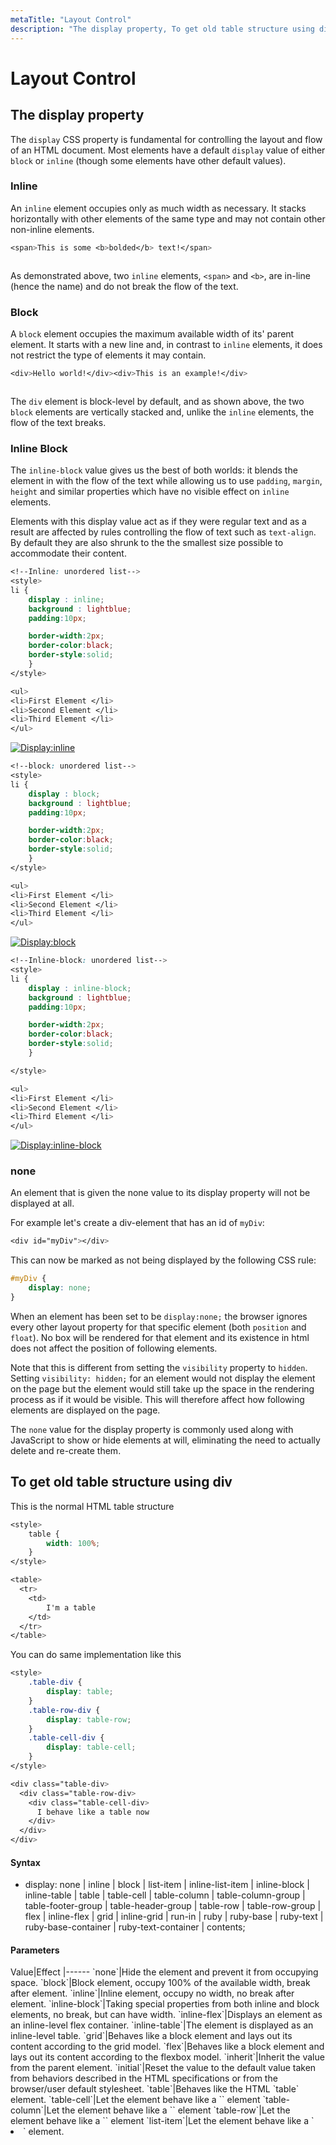 ```yaml
---
metaTitle: "Layout Control"
description: "The display property, To get old table structure using div"
---
```


# Layout Control



## The display property


The `display` CSS property is fundamental for controlling the layout and flow of an HTML document. Most elements have a default `display` value of either `block` or `inline` (though some elements have other default values).

### Inline

An `inline` element occupies only as much width as necessary. It stacks horizontally with other elements of the same type and may not contain other non-inline elements.

```css
<span>This is some <b>bolded</b> text!</span>

```

[<img src="https://i.stack.imgur.com/tv9k8.png" alt="" />](https://i.stack.imgur.com/tv9k8.png)

As demonstrated above, two `inline` elements, `<span>` and `<b>`, are in-line (hence the name) and do not break the flow of the text.

### Block

A `block` element occupies the maximum available width of its' parent element. It starts with a new line and, in contrast to `inline` elements, it does not restrict the type of elements it may contain.

```css
<div>Hello world!</div><div>This is an example!</div>

```

[<img src="https://i.stack.imgur.com/MCTnB.png" alt="" />](https://i.stack.imgur.com/MCTnB.png)

The `div` element is block-level by default, and as shown above, the two `block` elements are vertically stacked and, unlike the `inline` elements, the flow of the text breaks.

### Inline Block

The `inline-block` value gives us the best of both worlds: it blends the element in with the flow of the text while allowing us to use `padding`, `margin`, `height` and similar properties which have no visible effect on `inline` elements.

Elements with this display value act as if they were regular text and as a result are affected by rules controlling the flow of text such as `text-align`. By default they are also shrunk to the the smallest size possible to accommodate their content.

```css
<!--Inline: unordered list-->
<style>
li {
    display : inline;
    background : lightblue;
    padding:10px;

    border-width:2px;
    border-color:black;
    border-style:solid;
    }
</style>    

<ul>
<li>First Element </li>
<li>Second Element </li>
<li>Third Element </li>
</ul>

```

[<img src="https://i.stack.imgur.com/eTy8E.png" alt="Display:inline" />](https://i.stack.imgur.com/eTy8E.png)

```css
<!--block: unordered list-->
<style>
li {
    display : block;
    background : lightblue;
    padding:10px;

    border-width:2px;
    border-color:black;
    border-style:solid;
    }
</style>    

<ul>
<li>First Element </li>
<li>Second Element </li>
<li>Third Element </li>
</ul>

```

[<img src="https://i.stack.imgur.com/fJErb.png" alt="Display:block" />](https://i.stack.imgur.com/fJErb.png)

```css
<!--Inline-block: unordered list-->
<style>
li {
    display : inline-block;
    background : lightblue;
    padding:10px; 

    border-width:2px;
    border-color:black;
    border-style:solid;
    }

</style>    

<ul>
<li>First Element </li>
<li>Second Element </li>
<li>Third Element </li>
</ul>

```

[<img src="https://i.stack.imgur.com/RNjHH.png" alt="Display:inline-block" />](https://i.stack.imgur.com/RNjHH.png)

### none

An element that is given the none value to its display property will not be displayed at all.

For example let's create a div-element that has an id of `myDiv`:

```css
<div id="myDiv"></div>

```

This can now be marked as not being displayed by the following CSS rule:

```css
#myDiv {
    display: none;
}

```

When an element has been set to be `display:none;` the browser ignores every other layout property for that specific element (both `position` and `float`). No box will be rendered for that element and its existence in html does not affect the position of following elements.

Note that this is different from setting the `visibility` property to `hidden`. Setting `visibility: hidden;` for an element would not display the element on the page but the element would still take up the space in the rendering process as if it would be visible. This will therefore affect how following elements are displayed on the page.

The `none` value for the display property is commonly used along with JavaScript to show or hide elements at will, eliminating the need to actually delete and re-create them.



## To get old table structure using div


This is the normal HTML table structure

```css
<style>
    table {
        width: 100%;
    }
</style>

<table>
  <tr>
    <td>
        I'm a table
    </td>
  </tr>
</table>

```

You can do same implementation like this

```css
<style>
    .table-div {
        display: table;
    }
    .table-row-div {
        display: table-row;
    }
    .table-cell-div {
        display: table-cell;
    }
</style>

<div class="table-div>
  <div class="table-row-div>
    <div class="table-cell-div>
      I behave like a table now
    </div>
  </div>
</div>

```



#### Syntax


- display: none | inline | block | list-item | inline-list-item | inline-block | inline-table | table | table-cell | table-column | table-column-group | table-footer-group | table-header-group | table-row | table-row-group | flex | inline-flex | grid | inline-grid | run-in | ruby | ruby-base | ruby-text | ruby-base-container | ruby-text-container | contents;



#### Parameters


<th align="right">Value</th>|Effect
|------
<td align="right">`none`</td>|Hide the element and prevent it from occupying space.
<td align="right">`block`</td>|Block element, occupy 100% of the available width, break after element.
<td align="right">`inline`</td>|Inline element, occupy no width, no break after element.
<td align="right">`inline-block`</td>|Taking special properties from both inline and block elements, no break, but can have width.
<td align="right">`inline-flex`</td>|Displays an element as an inline-level flex container.
<td align="right">`inline-table`</td>|The element is displayed as an inline-level table.
<td align="right">`grid`</td>|Behaves like a block element and lays out its content according to the grid model.
<td align="right">`flex`</td>|Behaves like a block element and lays out its content according to the flexbox model.
<td align="right">`inherit`</td>|Inherit the value from the parent element.
<td align="right">`initial`</td>|Reset the value to the default value taken from behaviors described in the HTML specifications or from the browser/user default stylesheet.
<td align="right">`table`</td>|Behaves like the HTML `table` element.
<td align="right">`table-cell`</td>|Let the element behave like a `<td>` element
<td align="right">`table-column`</td>|Let the element behave like a `<col>` element
<td align="right">`table-row`</td>|Let the element behave like a `<tr>` element
<td align="right">`list-item`</td>|Let the element behave like a `<li>` element.

